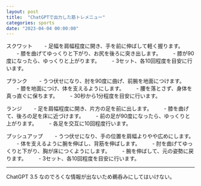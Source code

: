 ```yaml
---
layout: post
title:  "ChatGPTで出力した筋トレメニュー"
categories: sports
date: "2023-04-04 00:00:00"
---
```


スクワット
　　- 足幅を肩幅程度に開き、手を前に伸ばして軽く握ります。
　　- 膝を曲げてゆっくりと下がり、お尻を後ろに突き出します。
　　- 膝が90度になったら、ゆっくりと上がります。
　　- 3セット、各10回程度を目安に行います。

プランク
　　- うつ伏せになり、肘を90度に曲げ、前腕を地面につけます。
　　- 膝を地面につけ、体を支えるようにします。
　　- 腰を落とさず、身体を真っ直ぐに保ちます。
　　- 30秒から1分程度を目安に行います。

ランジ
　　- 足を肩幅程度に開き、片方の足を前に出します。
　　- 膝を曲げて、後ろの足を床に近づけます。
　　- 前の足が90度になったら、ゆっくりと上がります。
　　- 各足を交互に10回程度行います。

プッシュアップ
　　- うつ伏せになり、手の位置を肩幅よりやや広めにします。
　　- 体を支えるように腕を伸ばし、背筋を伸ばします。
　　- 肘を曲げてゆっくりと下がり、胸が床につくようにします。
　　- 腕を伸ばして、元の姿勢に戻ります。
　　- 3セット、各10回程度を目安に行います。

---

ChatGPT 3.5 なのでろくな情報が出ないため鵜呑みにしてはいけない。

